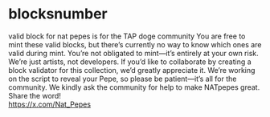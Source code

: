 # blocksnumber
valid block for nat pepes
is for the TAP doge community
You are free to mint these valid blocks, but there’s currently no way to know which ones are valid during mint. You’re not obligated to mint—it’s entirely at your own risk. We’re just artists, not developers. If you’d like to collaborate by creating a block validator for this collection, we’d greatly appreciate it. We’re working on the script to reveal your Pepe, so please be patient—it’s all for the community. We kindly ask the community for help to make NATpepes great. Share the word!  
https://x.com/Nat_Pepes
